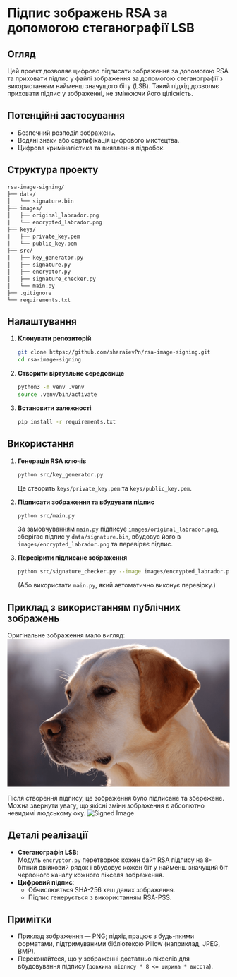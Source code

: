 # Підпис зображень RSA за допомогою стеганографії LSB

## Огляд
Цей проект дозволяє цифрово підписати зображення за допомогою RSA та приховати підпис у файлі зображення за допомогою стеганографії з використанням найменш значущого біту (LSB). Такий підхід дозволяє приховати підпис у зображенні, не змінюючи його цілісність.

## Потенційні застосування
- Безпечний розподіл зображень.
- Водяні знаки або сертифікація цифрового мистецтва.
- Цифрова криміналістика та виявлення підробок.

## Структура проекту
```
rsa-image-signing/
├── data/
│   └── signature.bin
├── images/
│   ├── original_labrador.png
│   └── encrypted_labrador.png
├── keys/
│   ├── private_key.pem
│   └── public_key.pem
├── src/
│   ├── key_generator.py
│   ├── signature.py
│   ├── encryptor.py
│   ├── signature_checker.py
│   └── main.py
├── .gitignore
└── requirements.txt
```

## Налаштування
1. **Клонувати репозиторій**  
   ```bash
   git clone https://github.com/sharaievPn/rsa-image-signing.git
   cd rsa-image-signing
   ```

2. **Створити віртуальне середовище**  
   ```bash
   python3 -m venv .venv
   source .venv/bin/activate
   ```

3. **Встановити залежності**  
   ```bash
   pip install -r requirements.txt
   ```

## Використання
1. **Генерація RSA ключів**  
   ```bash
   python src/key_generator.py
   ```
   Це створить `keys/private_key.pem` та `keys/public_key.pem`.

2. **Підписати зображення та вбудувати підпис**  
   ```bash
   python src/main.py
   ```
   За замовчуванням `main.py` підписує `images/original_labrador.png`, зберігає підпис у `data/signature.bin`, вбудовує його в `images/encrypted_labrador.png` та перевіряє підпис.

3. **Перевірити підписане зображення**  
   ```bash
   python src/signature_checker.py --image images/encrypted_labrador.png --public-key keys/public_key.pem
   ```
   (Або використати `main.py`, який автоматично виконує перевірку.)

## Приклад з використанням публічних зображень
Оригінальне зображення мало вигляд:
![Original Image](./images/original_labrador.png)

Після створення підпису, це зображення було підписане та збережене. Можна звернути увагу, що якісні зміни зображення є абсолютно невидимі людському оку.
![Signed Image](./images/signed_labrador.png)

## Деталі реалізації
- **Стеганографія LSB**:  
  Модуль `encryptor.py` перетворює кожен байт RSA підпису на 8-бітний двійковий рядок і вбудовує кожен біт у найменш значущий біт червоного каналу кожного пікселя зображення.
- **Цифровий підпис**:  
  - Обчислюється SHA-256 хеш даних зображення.  
  - Підпис генерується з використанням RSA-PSS.

## Примітки
- Приклад зображення — PNG; підхід працює з будь-якими форматами, підтримуваними бібліотекою Pillow (наприклад, JPEG, BMP).
- Переконайтеся, що у зображенні достатньо пікселів для вбудовування підпису (`довжина підпису * 8 <= ширина * висота`).
